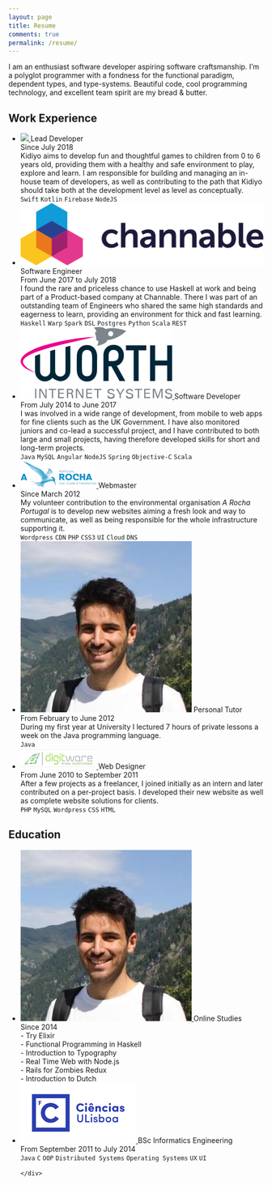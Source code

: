```yaml
---
layout: page
title: Resume
comments: true
permalink: /resume/
---
```



I am an enthusiast software developer aspiring software craftsmanship. I’m a polyglot programmer with a fondness for the functional paradigm, dependent types, and type-systems. Beautiful code, cool programming technology, and excellent team spirit are my bread & butter.

<h2>Work Experience</h2>

<ul class="timeline">

  <li class="item">
    <span class="logo">
      <a href="https://kidiyo.com">
        <img src="https://kidiyo.com/wp-content/uploads/2018/06/logo_kidiyo.png"/>
      </a>
    </span>
    <span class="title">Lead Developer</span>
    <div class="period">Since July 2018</div>
    <div class="description">
      Kidiyo aims to develop fun and thoughtful games to children from 0 to 6 years old,
      providing them with a healthy and safe environment to play, explore and learn.
      I am responsible for building and managing an in-house team of developers, as well as
      contributing to the path that Kidiyo should take both at the development level as
      level as conceptually.
    </div>
    <div class="tags">
      <code class="highlighter-rouge">Swift</code>
      <code class="highlighter-rouge">Kotlin</code>
      <code class="highlighter-rouge">Firebase</code>
      <code class="highlighter-rouge">NodeJS</code>
    </div>
  </li>

  <li class="item">
    <span class="logo">
      <a href="https://channable.com">
        <img src="/images/channable.svg"/>
      </a>
    </span>
    <span class="title">Software Engineer</span>
    <div class="period">From June 2017 to July 2018</div>
    <div class="description">
      I found the rare and priceless chance to use Haskell at work and being part of a Product-based company at Channable. There I was part of an outstanding team of Engineers who shared the same high standards and eagerness to learn, providing an environment for thick and fast learning.
    </div>
    <div class="tags">
      <code class="highlighter-rouge">Haskell</code>
      <code class="highlighter-rouge">Warp</code>
      <code class="highlighter-rouge">Spark</code>
      <code class="highlighter-rouge">DSL</code>
      <code class="highlighter-rouge">Postgres</code>
      <code class="highlighter-rouge">Python</code>
      <code class="highlighter-rouge">Scala</code>
      <code class="highlighter-rouge">REST</code>
    </div>
  </li>

  <li class="item">
    <span class="logo">
      <a href="https://worth.systems">
        <img src="/images/worthsystems.svg"/>
      </a>
    </span>
    <span class="title">Software Developer</span>
    <div class="period">From July 2014 to June 2017</div>
    <div class="description">
      I was involved in a wide range of development, from mobile to web apps for fine clients such as the UK Government. I have also monitored juniors and co-lead a successful project, and I have contributed to both large and small projects, having therefore developed skills for short and long-term projects.
    </div>
    <div class="tags">
      <code class="highlighter-rouge">Java</code>
      <code class="highlighter-rouge">MySQL</code>
      <code class="highlighter-rouge">Angular</code>
      <code class="highlighter-rouge">NodeJS</code>
      <code class="highlighter-rouge">Spring</code>
      <code class="highlighter-rouge">Objective-C</code>
      <code class="highlighter-rouge">Scala</code>
    </div>
  </li>


  <li class="item">
    <span class="logo">
      <a href="https://arocha.pt">
        <img src="/images/arochaportugal.png"/>
      </a>
    </span>
    <span class="title">Webmaster</span>
    <div class="period">Since March 2012</div>
    <div class="description">
      My volunteer contribution to the environmental organisation <em>A Rocha Portugal</em>
      is to develop new websites aiming a fresh look and way to communicate, as
      well as being responsible for the whole infrastructure supporting it.
    </div>
    <div class="tags">
      <code class="highlighter-rouge">Wordpress</code>
      <code class="highlighter-rouge">CDN</code>
      <code class="highlighter-rouge">PHP</code>
      <code class="highlighter-rouge">CSS3</code>
      <code class="highlighter-rouge">UI</code>
      <code class="highlighter-rouge">Cloud</code>
      <code class="highlighter-rouge">DNS</code>
    </div>
  </li>

  <li class="item">
    <span class="logo">
      <img class="round" src="/images/nunoalexandre.jpeg"/>
    </span>
    <span class="title">Personal Tutor</span>
    <div class="period">From February to June 2012</div>
    <div class="description">
    During my first year at University I lectured 7 hours of private lessons a week
    on the Java programming language.
    </div>
    <div class="tags">
      <code class="highlighter-rouge">Java</code>
    </div>
  </li>

  <li class="item">
    <span class="logo">
      <a href="https://digitware.biz">
        <img class="round" src="/images/digitware.png"/>
      </a>
    </span>
    <span class="title">Web Designer</span>
    <div class="period">From June 2010 to September 2011</div>
    <div class="description">
      After a few projects as a freelancer, I joined initially as an intern and later contributed on a per-project basis. I developed their new website as well as complete website solutions for clients.
    </div>
    <div class="tags">
      <code class="highlighter-rouge">PHP</code>
      <code class="highlighter-rouge">MySQL</code>
      <code class="highlighter-rouge">Wordpress</code>
      <code class="highlighter-rouge">CSS</code>
      <code class="highlighter-rouge">HTML</code>
    </div>
  </li>
</ul>

<h2>Education</h2>


<ul class="timeline">


  <li class="item">
    <span class="logo">
      <a href="https://kidiyo.com">
        <img src="/images/nunoalexandre.jpeg"/>
      </a>
    </span>
    <span class="title">Online Studies</span>
    <div class="period">Since 2014</div>
    <div class="description">
      - Try Elixir<br>
      - Functional Programming in Haskell<br>
      - Introduction to Typography<br>
      - Real Time Web with Node.js<br>
      - Rails for Zombies Redux<br>
      - Introduction to Dutch
    </div>
  </li>

  <li class="item">
    <span class="logo">
      <a href="https://kidiyo.com">
        <img src="/images/fcul.png"/>
      </a>
    </span>
    <span class="title">BSc Informatics Engineering</span>
    <div class="period">From September 2011 to July 2014</div>
    <div class="tags">
      <code class="highlighter-rouge">Java</code>
      <code class="highlighter-rouge">C</code>
      <code class="highlighter-rouge">OOP</code>
      <code class="highlighter-rouge">Distributed Systems</code>
      <code class="highlighter-rouge">Operating Systems</code>
      <code class="highlighter-rouge">UX</code>
      <code class="highlighter-rouge">UI</code>

    </div>
  </li>
</ul>
